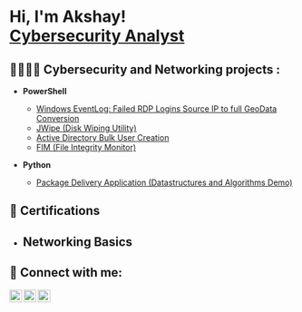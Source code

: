 <h1>Hi, I'm Akshay! <br/><a href="https://github.com/Cybersecurity">Cybersecurity Analyst </a>

<h2>👨‍💻👨‍💻 Cybersecurity and Networking projects :</h2>

- <b>PowerShell</b>
  - [Windows EventLog: Failed RDP Logins Source IP to full GeoData Conversion](https://github.com/Akshaypatel03/Sentinel-Lab)
  - [JWipe (Disk Wiping Utility)](https://github.com/Akshaypatel03/Jwipe.PowerShell)
  - [Active Directory Bulk User Creation](https://github.com/Akshaypatel03/AD_PS)
  - [FIM (File Integrity Monitor)](https://github.com/Akshaypatel03/PowerShell-Integrity-FIM)

- <b>Python</b>
  - [Package Delivery Application (Datastructures and Algorithms Demo)](https://github.com/Akshaypatel03/Package-Delivery-Pathfinding-Algorithm)

<h2>📰 Certifications </h2>


- <b>Networking Basics</b>
  - 
<h2> 🤳 Connect with me:</h2>

[<img align="left" alt="JoshMadakor | YouTube" width="22px" src="https://cdn.jsdelivr.net/npm/simple-icons@v3/icons/youtube.svg" />][youtube]
[<img align="left" alt="JoshMadakor | Twitter" width="22px" src="https://cdn.jsdelivr.net/npm/simple-icons@v3/icons/twitter.svg" />][twitter]
[<img align="left" alt="JoshMadakor | LinkedIn" width="22px" src="https://cdn.jsdelivr.net/npm/simple-icons@v3/icons/linkedin.svg" />][linkedin]

[twitter]: https://twitter.com/Akshay03patel
[youtube]: https://www.youtube.com/@Cybersecuritywithakshay
[linkedin]: https://www.linkedin.com/in/akshay-patel-2303/

<!--
**joshmadakor1/joshmadakor1** is a ✨ _special_ ✨ repository because its `README.md` (this file) appears on your GitHub profile.

Here are some ideas to get you started:

- 🔭 I’m currently working on ...
- 🌱 I’m currently learning ...
- 👯 I’m looking to collaborate on ...
- 🤔 I’m looking for help with ...
- 💬 Ask me about ...
- 📫 How to reach me: ...
- 😄 Pronouns: ...
- ⚡ Fun fact: ...
-->
